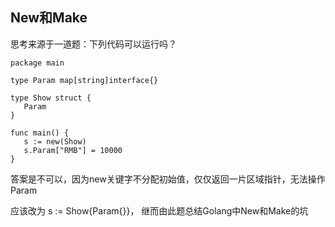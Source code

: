 ## New和Make
思考来源于一道题：下列代码可以运行吗？
```
package main

type Param map[string]interface{}

type Show struct {
   Param
}

func main() {
   s := new(Show)
   s.Param["RMB"] = 10000
}
```
答案是不可以，因为new关键字不分配初始值，仅仅返回一片区域指针，无法操作Param

应该改为 s := Show{Param{}}， 继而由此题总结Golang中New和Make的坑
